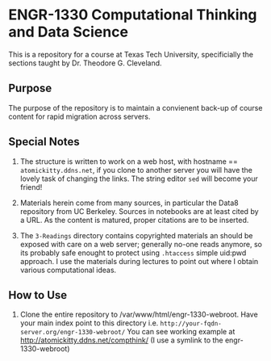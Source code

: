 # ENGR-1330 Computational Thinking and Data Science
This is a repository for a course at Texas Tech University, specificially the sections taught by Dr. Theodore G. Cleveland.

## Purpose
The purpose of the repository is to maintain a convienent back-up of course content for rapid migration across servers.  

## Special Notes
1. The structure is written to work on a web host, with hostname == `atomickitty.ddns.net`, if you clone to another server you will have the lovely task of changing the links.  The string editor `sed` will become your friend!

2. Materials herein come from many sources, in particular the Data8 repository from UC Berkeley.  Sources in notebooks are at least cited by a URL.  As the content is matured, proper citations are to be inserted.

3. The `3-Readings` directory contains copyrighted materials an should be exposed with care on a web server; generally no-one reads anymore, so its probably safe enought to protect using `.htaccess` simple uid:pwd approach. I use the materials during lectures to point out where I obtain various computational ideas.

## How to Use
1. Clone the entire repository to /var/www/html/engr-1330-webroot.  Have your main index point to this directory i.e. `http://your-fqdn-server.org/engr-1330-webroot/`
You can see working example at http://atomickitty.ddns.net/compthink/ (I use a symlink to the engr-1330-webroot)